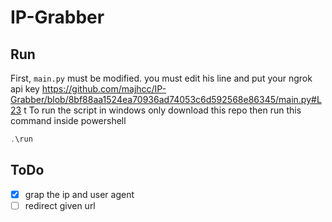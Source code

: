 # IP-Grabber

## Run
First, `main.py` must be modified. you must edit his line and put your ngrok api key https://github.com/majhcc/IP-Grabber/blob/8bf88aa1524ea70936ad74053c6d592568e86345/main.py#L23 t
To run the script in windows only download this repo then run this command inside powershell

```powershell
.\run
```
 ## ToDo
- [x] grap the ip and user agent 
- [ ] redirect given url
